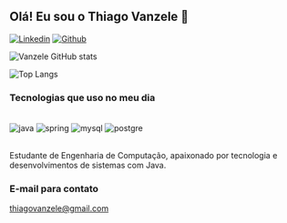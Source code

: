 ## Olá! Eu sou o Thiago Vanzele 👋

[![Linkedin](https://img.shields.io/badge/LinkedIn-0077B5?style=for-the-badge&logo=linkedin&logoColor=white)](https://www.linkedin.com/in/thiagovanzele/)
[![Github](https://img.shields.io/badge/GitHub-100000?style=for-the-badge&logo=github&logoColor=white)](https://github.com/thiagovanzele)

![Vanzele GitHub stats](https://github-readme-stats.vercel.app/api?username=thiagovanzele&show_icons=true&theme=tokyonight)

![Top Langs](https://github-readme-stats.vercel.app/api/top-langs/?username=thiagovanzele&layout=compact)

### Tecnologias que uso no meu dia

<div style="display: inline_block"><br/>
<img align="center" alt="java" src=https://img.shields.io/badge/Java-ED8B00?style=for-the-badge&logo=openjdk&logoColor=white>
<img align="center" alt="spring" src=https://img.shields.io/badge/Spring-6DB33F?style=for-the-badge&logo=spring&logoColor=white>
<img align="center" alt="mysql" src=https://img.shields.io/badge/MySQL-005C84?style=for-the-badge&logo=mysql&logoColor=white>
<img align="center" alt="postgre" src=https://img.shields.io/badge/PostgreSQL-316192?style=for-the-badge&logo=postgresql&logoColor=white>
</div> <br>

Estudante de Engenharia de Computação, apaixonado por tecnologia e desenvolvimentos de sistemas com Java. 


### E-mail para contato
thiagovanzele@gmail.com

